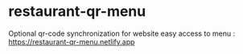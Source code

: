 # restaurant-qr-menu
Optional qr-code synchronization for website easy access to menu : https://restaurant-qr-menu.netlify.app
